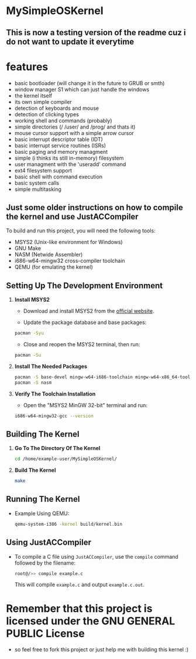 # MySimpleOSKernel

## This is now a testing version of the readme cuz i do not want to update it everytime

# features
- basic bootloader (will change it in the future to GRUB or smth)
- window manager S1 which can just handle the windows
- the kernel itself
- its own simple compiler
- detection of keyboards and mouse
- detection of clicking types
- working shell and commands (probably)
- simple directories (/ /user/ and /prog/ and thats it)
- mouse cursor support with a simple arrow cursor
- basic interrupt descriptor table (IDT)
- basic interrupt service routines (ISRs)
- basic paging and memory managment
- simple (i thinks its still in-memory) filesystem
- user managment with the 'useradd' command
- ext4 filesystem support
- basic shell with command execution
- basic system calls
- simple multitasking

## Just some older instructions on how to compile the kernel and use JustACCompiler

To build and run this project, you will need the following tools:

- MSYS2 (Unix-like environment for Windows)
- GNU Make
- NASM (Netwide Assembler)
- i686-w64-mingw32 cross-compiler toolchain
- QEMU (for emulating the kernel)

## Setting Up The Development Environment

1. **Install MSYS2**

    - Download and install MSYS2 from the [official website](https://www.msys2.org/).

    - Update the package database and base packages:
    ```sh
    pacman -Syu
    ```

    - Close and reopen the MSYS2 terminal, then run:
    ```sh
    pacman -Su
    ```

2. **Install The Needed Packages**
    ```sh
    pacman -S base-devel mingw-w64-i686-toolchain mingw-w64-x86_64-toolchain
    pacman -S nasm
    ```

3. **Verify The Toolchain Installation**
    - Open the "MSYS2 MinGW 32-bit" terminal and run:
    ```sh
    i686-w64-mingw32-gcc --version
    ```

## Building The Kernel

1. **Go To The Directory Of The Kernel**
    ```sh
    cd /home/example-user/MySimpleOSKernel/
    ```

2. **Build The Kernel**
    ```sh
    make
    ```

## Running The Kernel

- Example Using QEMU:
    ```sh
    qemu-system-i386 -kernel build/kernel.bin
    ```

## Using JustACCompiler

- To compile a C file using `JustACCompiler`, use the `compile` command followed by the filename:
    ```sh
    root@/>> compile example.c
    ```

    This will compile `example.c` and output `example.c.out`.

# Remember that this project is licensed under the GNU GENERAL PUBLIC License
- so feel free to fork this project or just help me with building this kernel :)